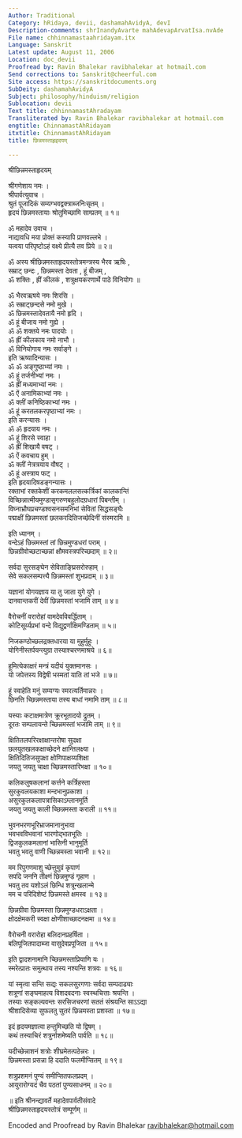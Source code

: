 ```yaml
---
Author: Traditional
Category: hRidaya, devii, dashamahAvidyA, devI
Description-comments: shrInandyAvarte mahAdevapArvatIsa.nvAde
File name: chhinnamastaahridayam.itx
Language: Sanskrit
Latest update: August 11, 2006
Location: doc_devii
Proofread by: Ravin Bhalekar ravibhalekar at hotmail.com
Send corrections to: Sanskrit@cheerful.com
Site access: https://sanskritdocuments.org
SubDeity: dashamahAvidyA
Subject: philosophy/hinduism/religion
Sublocation: devii
Text title: chhinnamastAhradayam
Transliterated by: Ravin Bhalekar ravibhalekar at hotmail.com
engtitle: ChinnamastAhRidayam
itxtitle: ChinnamastAhRidayam
title: छिन्नमस्ताहृइदयम्

---
```

  
 श्रीछिन्नमस्ताहृदयम्   
  
श्रीगणेशाय नमः ।  
श्रीपार्वत्युवाच ।  
श्रुतं पूजादिकं सम्यग्भवद्वक्त्राब्जनिःसृतम् ।  
हृदयं छिन्नमस्तायाः श्रोतुमिच्छामि साम्प्रतम् ॥ १॥  
  
ॐ महादेव उवाच ।  
नाद्यावधि मया प्रोक्तं कस्यापि प्राणवल्लभे ।  
यत्वया परिपृष्टोऽहं वक्ष्ये प्रीत्यै तव प्रिये ॥ २॥  
  
ॐ अस्य श्रीछिन्नमस्ताहृदयस्तोत्रमन्त्रस्य भैरव ऋषिः ,  
सम्राट् छन्दः , छिन्नमस्ता देवता , हूं बीजम् ,  
ॐ शक्तिः , ह्रीं कीलकं , शत्रुक्षयकरणार्थे पाठे विनियोगः ॥  
  
ॐ भैरवऋषये नमः शिरसि ।  
ॐ सम्राट्छन्दसे नमो मुखे ।  
ॐ छिन्नमस्तादेवतायै नमो हृदि ।  
ॐ हूं बीजाय नमो गुह्ये ।  
ॐ ॐ शक्तये नमः पादयोः ।  
ॐ ह्रीं कीलकाय नमो नाभौ ।  
ॐ विनियोगाय नमः सर्वाङ्गे ।  
इति ऋष्यादिन्यासः ।  
ॐ ॐ अङ्गुष्ठाभ्यां नमः ।  
ॐ हूं तर्जनीभ्यां नमः ।  
ॐ ह्रीं मध्यमाभ्यां नमः ।  
ॐ ऐं अनामिकाभ्यां नमः ।  
ॐ क्लीं कनिष्ठिकाभ्यां नमः ।  
ॐ हूं करतलकरपृष्ठाभ्यां नमः ।  
इति करन्यासः ।  
ॐ ॐ हृदयाय नमः ।  
ॐ हूं शिरसे स्वाहा ।  
ॐ ह्रीं शिखायै वषट् ।  
ॐ ऐं कवचाय हुम् ।  
ॐ क्लीं नेत्रत्रयाय वौषट् ।  
ॐ हूं अस्त्राय फट् ।  
इति हृदयादिषडङ्गन्यासः ।  
रक्ताभां रक्तकेशीं करकमललसत्कर्त्रिकां कालकान्तिं  
विच्छिन्नात्मीयमुण्डासृगरुणबहुलोदग्रधारां पिबन्तीम् ।  
विघ्नाभ्रौघप्रचण्डश्वसनसमनिभां सेवितां सिद्धसङ्घैः  
पद्माक्षीं छिन्नमस्तां छलकरदितिजच्छेदिनीं संस्मरामि ॥  
  
इति ध्यानम् ।  
वन्देऽहं छिन्नमस्तां तां छिन्नमुण्डधरां पराम् ।  
छिन्नग्रीवोच्छटाच्छन्नां क्षौमवस्त्रपरिच्छदाम् ॥ २॥  
  
सर्वदा सुरसङ्घेन सेविताङ्घ्रिसरोरुहाम् ।  
सेवे सकलसम्पत्त्यै छिन्नमस्तां शुभप्रदाम् ॥ ३॥  
  
यज्ञानां योगयज्ञाय या तु जाता युगे युगे ।  
दानवान्तकरीं देवीं छिन्नमस्तां भजामि ताम् ॥ ४॥  
  
वैरोचनीं वरारोहां वामदेवविवर्द्धिताम् ।  
कोटिसूर्य्यप्रभां वन्दे विद्युद्वर्णाक्षिमण्डिताम् ॥ ५॥  
  
निजकण्ठोच्छलद्रक्तधारया या मुहुर्मुहुः ।  
योगिनीस्तर्पयन्त्युग्रा तस्याश्चरणमाश्रये ॥ ६॥  
  
हूमित्येकाक्षरं मन्त्रं यदीयं युक्तमानसः ।  
यो जपेत्तस्य विद्वेषी भस्मतां याति तां भजे ॥ ७॥  
  
हूं स्वाहेति मनुं सम्यग्यः स्मरत्यर्तिमान्नरः ।  
छिनत्ति च्छिन्नमस्ताया तस्य बाधां नमामि ताम् ॥ ८॥  
  
यस्याः कटाक्षमात्रेण क्रूरभूतादयो द्रुतम् ।  
दूरतः सम्पलायन्ते च्छिन्नमस्तां भजामि ताम् ॥ ९॥  
  
क्षितितलपरिरक्षाक्षान्तरोषा सुदक्षा  
छलयुतखलकक्षाच्छेदने क्षान्तिलक्ष्या ।  
क्षितिदितिजसुपक्षा क्षोणिपाक्षय्यशिक्षा  
जयतु जयतु चाक्षा च्छिन्नमस्तारिभक्षा ॥ १०॥  
  
कलिकलुषकलानां कर्त्तने कर्त्रिहस्ता  
सुरकुवलयकाशा मन्दभानुप्रकाशा ।  
असुरकुलकलापत्रासिकाऽम्लानमूर्ति  
जयतु जयतु काली च्छिन्नमस्ता कराली ॥ ११॥  
  
भुवनभरणभूरिभ्राजमानानुभावा  
भवभवविभवानां भारणोद्भातभूतिः ।  
द्विजकुलकमलानां भासिनी भानुमूर्ति  
भवतु भवतु वाणी च्छिन्नमस्ता भवानी ॥ १२॥  
  
मम रिपुगणमाशु च्छेत्तुमुग्रं कृपाणं  
सपदि जननि तीक्ष्णं छिन्नमुण्डं गृहाण ।  
भवतु तव यशोऽलं छिन्धि शत्रून्खलान्मे  
मम च परिदिशेष्टं छिन्नमस्ते क्षमस्व ॥ १३॥  
  
छिन्नग्रीवा छिन्नमस्ता छिन्नमुण्डधराऽक्षता ।  
क्षोदक्षेमकरी स्वक्षा क्षोणीशाच्छादनक्षमा ॥ १४॥  
  
वैरोचनी वरारोहा बलिदानप्रहर्षिता ।  
बलिपूजितपादाब्जा वासुदेवप्रपूजिता ॥ १५॥  
  
इति द्वादशनामानि च्छिन्नमस्ताप्रियाणि यः ।  
स्मरेत्प्रातः समुत्थाय तस्य नश्यन्ति शत्रवः ॥ १६॥  
  
यां स्मृत्वा सन्ति सद्यः सकलसुरगणाः सर्वदा सम्पदाढ्याः  
शत्रूणां सङ्घमाहत्य विशदवदनाः स्वस्थचित्ताः श्रयन्ति ।  
तस्याः सङ्कल्पवन्तः सरसिजचरणां सततं संश्रयन्ति साऽऽद्या  
श्रीशादिसेव्या सुफलतु सुतरं छिन्नमस्ता प्रशस्ता ॥ १७॥  
  
इदं हृदयमज्ञात्वा हन्तुमिच्छति यो द्विषम् ।  
कथं तस्याचिरं शत्रुर्नाशमेष्यति पार्वति ॥ १८॥  
  
यदीच्छेन्नाशनं शत्रोः शीघ्रमेतत्पठेन्नरः ।  
छिन्नमस्ता प्रसन्ना हि ददाति फलमीप्सितम् ॥ १९॥  
  
शत्रुप्रशमनं पुण्यं समीप्सितफलप्रदम् ।  
आयुरारोग्यदं चैव पठतां पुण्यसाधनम् ॥ २०॥  
  
॥ इति श्रीनन्द्यावर्ते महादेवपार्वतीसंवादे  
श्रीछिन्नमस्ताहृदयस्तोत्रं सम्पूर्णम् ॥  
  
  
  
  
  
Encoded and Proofread by Ravin Bhalekar ravibhalekar@hotmail.com  
  
